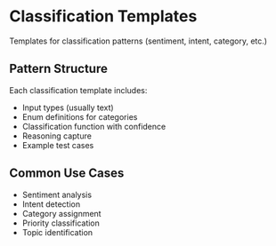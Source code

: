 # Classification Templates

Templates for classification patterns (sentiment, intent, category, etc.)

## Pattern Structure

Each classification template includes:
- Input types (usually text)
- Enum definitions for categories
- Classification function with confidence
- Reasoning capture
- Example test cases

## Common Use Cases

- Sentiment analysis
- Intent detection
- Category assignment
- Priority classification
- Topic identification
